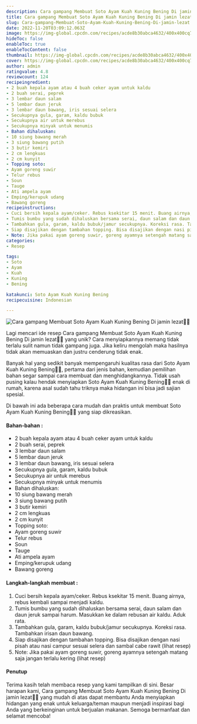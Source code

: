 ```yaml
---
description: Cara gampang Membuat Soto Ayam Kuah Kuning Bening Di jamin lezat"
title: Cara gampang Membuat Soto Ayam Kuah Kuning Bening Di jamin lezat
slug: Cara-gampang-Membuat-Soto-Ayam-Kuah-Kuning-Bening-Di-jamin-lezat
date: 2022-11-20T03:09:12.063Z
image: https://img-global.cpcdn.com/recipes/acde8b30abca4632/400x400cq70/photo.jpg
hideToc: false
enableToc: true
enableTocContent: false
thumbnail: https://img-global.cpcdn.com/recipes/acde8b30abca4632/400x400cq70/photo.jpg
cover: https://img-global.cpcdn.com/recipes/acde8b30abca4632/400x400cq70/photo.jpg
author: admin
ratingvalue: 4.8
reviewcount: 124
recipeingredient:
- 2 buah kepala ayam atau 4 buah ceker ayam untuk kaldu
- 2 buah serai, peprek
- 3 lembar daun salam
- 5 lembar daun jeruk
- 3 lembar daun bawang, iris sesuai selera
- Secukupnya gula, garam, kaldu bubuk
- Secukupnya air untuk merebus
- Secukupnya minyak untuk menumis
- Bahan dihaluskan:
- 10 siung bawang merah
- 3 siung bawang putih
- 3 butir kemiri
- 2 cm lengkuas
- 2 cm kunyit
- Topping soto:
- Ayam goreng suwir
- Telur rebus
- Soun
- Tauge
- Ati ampela ayam
- Emping/kerupuk udang
- Bawang goreng
recipeinstructions:
- Cuci bersih kepala ayam/ceker. Rebus ksekitar 15 menit. Buang airnya, rebus kembali sampai menjadi kaldu.
- Tumis bumbu yang sudah dihaluskan bersama serai, daun salam dan daun jeruk sampai harum. Masukkan ke dalam rebusan air kaldu. Aduk rata.
- Tambahkan gula, garam, kaldu bubuk/jamur secukupnya. Koreksi rasa. Tambahkan irisan daun bawang.
- Siap disajikan dengan tambahan topping. Bisa disajikan dengan nasi pisah atau nasi campur sesuai selera dan sambal cabe rawit (lihat resep)
- Note: Jika pakai ayam goreng suwir, goreng ayamnya setengah matang saja jangan terlalu kering (lihat resep)
categories:
- Resep

tags:
- Soto
- Ayam
- Kuah
- Kuning
- Bening

katakunci: Soto Ayam Kuah Kuning Bening
recipecuisine: Indonesian

---
```


![Cara gampang Membuat Soto Ayam Kuah Kuning Bening Di jamin lezat👩‍🍳](https://img-global.cpcdn.com/recipes/acde8b30abca4632/400x400cq70/photo.jpg)

Lagi mencari ide resep Cara gampang Membuat Soto Ayam Kuah Kuning Bening Di jamin lezat👩‍🍳 yang unik? Cara menyiapkannya memang tidak terlalu sulit namun tidak gampang juga. Jika keliru mengolah maka hasilnya tidak akan memuaskan dan justru cenderung tidak enak.

Banyak hal yang sedikit banyak mempengaruhi kualitas rasa dari Soto Ayam Kuah Kuning Bening👩‍🍳, pertama dari jenis bahan, kemudian pemilihan bahan segar sampai cara membuat dan menghidangkannya. Tidak usah pusing kalau hendak menyiapkan Soto Ayam Kuah Kuning Bening👩‍🍳 enak di rumah, karena asal sudah tahu triknya maka hidangan ini bisa jadi sajian spesial.

Di bawah ini ada beberapa cara mudah dan praktis untuk membuat Soto Ayam Kuah Kuning Bening👩‍🍳 yang siap dikreasikan.

<!--inarticleads1-->

#### Bahan-bahan :

- 2 buah kepala ayam atau 4 buah ceker ayam untuk kaldu
- 2 buah serai, peprek
- 3 lembar daun salam
- 5 lembar daun jeruk
- 3 lembar daun bawang, iris sesuai selera
- Secukupnya gula, garam, kaldu bubuk
- Secukupnya air untuk merebus
- Secukupnya minyak untuk menumis
- Bahan dihaluskan:
- 10 siung bawang merah
- 3 siung bawang putih
- 3 butir kemiri
- 2 cm lengkuas
- 2 cm kunyit
- Topping soto:
- Ayam goreng suwir
- Telur rebus
- Soun
- Tauge
- Ati ampela ayam
- Emping/kerupuk udang
- Bawang goreng

<!--inarticleads2-->

#### Langkah-langkah membuat :

1. Cuci bersih kepala ayam/ceker. Rebus ksekitar 15 menit. Buang airnya, rebus kembali sampai menjadi kaldu.
1. Tumis bumbu yang sudah dihaluskan bersama serai, daun salam dan daun jeruk sampai harum. Masukkan ke dalam rebusan air kaldu. Aduk rata.
1. Tambahkan gula, garam, kaldu bubuk/jamur secukupnya. Koreksi rasa. Tambahkan irisan daun bawang.
1. Siap disajikan dengan tambahan topping. Bisa disajikan dengan nasi pisah atau nasi campur sesuai selera dan sambal cabe rawit (lihat resep)
1. Note: Jika pakai ayam goreng suwir, goreng ayamnya setengah matang saja jangan terlalu kering (lihat resep)

#### Penutup

Terima kasih telah membaca resep yang kami tampilkan di sini. Besar harapan kami, Cara gampang Membuat Soto Ayam Kuah Kuning Bening Di jamin lezat👩‍🍳 yang mudah di atas dapat membantu Anda menyiapkan hidangan yang enak untuk keluarga/teman maupun menjadi inspirasi bagi Anda yang berkeinginan untuk berjualan makanan. Semoga bermanfaat dan selamat mencoba!